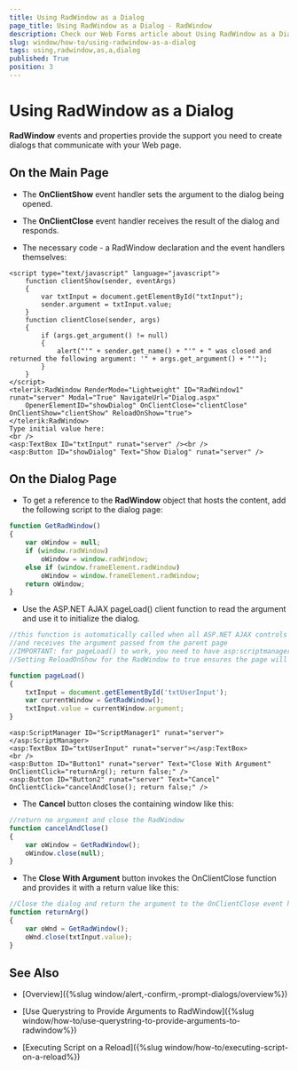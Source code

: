 ```yaml
---
title: Using RadWindow as a Dialog
page_title: Using RadWindow as a Dialog - RadWindow
description: Check our Web Forms article about Using RadWindow as a Dialog.
slug: window/how-to/using-radwindow-as-a-dialog
tags: using,radwindow,as,a,dialog
published: True
position: 3
---
```


# Using RadWindow as a Dialog

**RadWindow** events and properties provide the support you need to create dialogs that communicate with your Web page.

## On the Main Page

* The **OnClientShow** event handler sets the argument to the dialog being opened.

* The **OnClientClose** event handler receives the result of the dialog and responds.

* The necessary code - a RadWindow declaration and the event handlers themselves:

````ASP.NET
<script type="text/javascript" language="javascript">
	function clientShow(sender, eventArgs)
	{
		var txtInput = document.getElementById("txtInput");
		sender.argument = txtInput.value;
	}
	function clientClose(sender, args)
	{
		if (args.get_argument() != null)
		{
			alert("'" + sender.get_name() + "'" + " was closed and returned the following argument: '" + args.get_argument() + "'");
		}
	}
</script>
<telerik:RadWindow RenderMode="Lightweight" ID="RadWindow1" runat="server" Modal="True" NavigateUrl="Dialog.aspx"
	OpenerElementID="showDialog" OnClientClose="clientClose" OnClientShow="clientShow" ReloadOnShow="true">
</telerik:RadWindow>
Type initial value here:
<br />
<asp:TextBox ID="txtInput" runat="server" /><br />
<asp:Button ID="showDialog" Text="Show Dialog" runat="server" />
````

## On the Dialog Page

* To get a reference to the **RadWindow** object that hosts the content, add the following script to the dialog page:

````JavaScript
function GetRadWindow()
{
	var oWindow = null;
	if (window.radWindow)
		oWindow = window.radWindow;
	else if (window.frameElement.radWindow)
		oWindow = window.frameElement.radWindow;
	return oWindow;
}
````

* Use the ASP.NET AJAX pageLoad() client function to read the argument and use it to initialize the dialog.

````JavaScript
//this function is automatically called when all ASP.NET AJAX controls are fully rendered on the page
//and receives the argument passed from the parent page
//IMPORTANT: for pageLoad() to work, you need to have asp:scriptmanager or RadScriptManager controls on the page.
//Setting ReloadOnShow for the RadWindow to true ensures the page will be loaded freshly and that pageLoad() will be called

function pageLoad()
{
	txtInput = document.getElementById('txtUserInput');
	var currentWindow = GetRadWindow();
	txtInput.value = currentWindow.argument;
}	
````

````ASP.NET
<asp:ScriptManager ID="ScriptManager1" runat="server">
</asp:ScriptManager>
<asp:TextBox ID="txtUserInput" runat="server"></asp:TextBox>
<br />
<asp:Button ID="Button1" runat="server" Text="Close With Argument" OnClientClick="returnArg(); return false;" />
<asp:Button ID="Button2" runat="server" Text="Cancel" OnClientClick="cancelAndClose(); return false;" />
````



* The **Cancel** button closes the containing window like this:

````JavaScript
//return no argument and close the RadWindow
function cancelAndClose()
{
	var oWindow = GetRadWindow();
	oWindow.close(null);
}
````

* The **Close With Argument** button invokes the OnClientClose function and provides it with a return value like this:

````JavaScript
//Close the dialog and return the argument to the OnClientClose event handler
function returnArg()
{
	var oWnd = GetRadWindow();
	oWnd.close(txtInput.value);
}
````

## See Also

 * [Overview]({%slug window/alert,-confirm,-prompt-dialogs/overview%})

 * [Use Querystring to Provide Arguments to RadWindow]({%slug window/how-to/use-querystring-to-provide-arguments-to-radwindow%})

 * [Executing Script on a Reload]({%slug window/how-to/executing-script-on-a-reload%})
